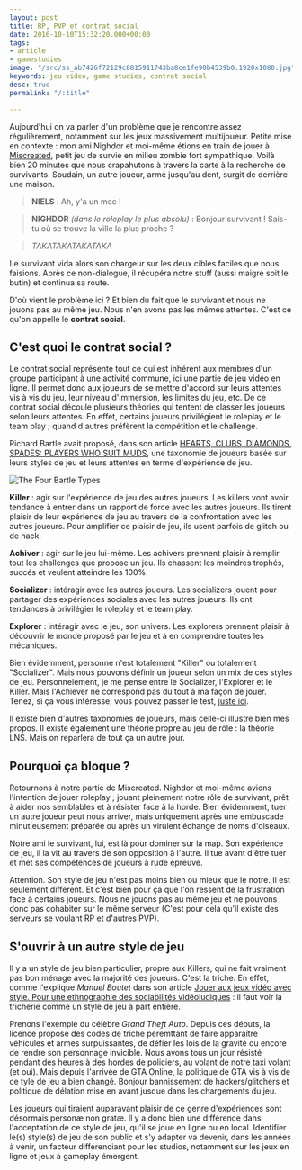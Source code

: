 ```yaml
---
layout: post
title: RP, PVP et contrat social
date: 2016-10-10T15:32:20.000+00:00
tags:
- article
- gamestudies
image: "/src/ss_ab7426f72129c8815911743ba8ce1fe90b4539b0.1920x1080.jpg"
keywords: jeu video, game studies, contrat social
desc: true
permalink: "/:title"

---
```

Aujourd'hui on va parler d'un problème que je rencontre assez régulièrement, notamment sur les jeux massivement multijoueur. Petite mise en contexte : mon ami Nighdor et moi-même étions en train de jouer à [Miscreated](http://store.steampowered.com/app/299740/?l=french), petit jeu de survie en milieu zombie fort sympathique. Voilà bien 20 minutes que nous crapahutons à travers la carte à la recherche de survivants. Soudain, un autre joueur, armé jusqu'au dent, surgit de derrière une maison.
> **NIELS** : Ah, y'a un mec !

> **NIGHDOR** *(dans le roleplay le plus absolu)* : Bonjour survivant ! Sais-tu où se trouve la ville la plus proche ?  

> *TAKATAKATAKATAKA*

Le survivant vida alors son chargeur sur les deux cibles faciles que nous faisions. Après ce non-dialogue, il récupéra notre stuff (aussi maigre soit le butin) et continua sa route.

D'où vient le problème ici ? Et bien du fait que le survivant et nous ne jouons pas au même jeu. Nous n'en avons pas les mêmes attentes. C'est ce qu'on appelle le **contrat social**.

## C'est quoi le contrat social ?
Le contrat social représente tout ce qui est inhérent aux membres d'un groupe participant à une activité commune, ici une partie de jeu vidéo en ligne. Il permet donc aux joueurs de se mettre d'accord sur leurs attentes vis à vis du jeu, leur niveau d'immersion, les limites du jeu, etc. De ce contrat social découle plusieurs théories qui tentent de classer les joueurs selon leurs attentes. En effet, certains joueurs privilégient le roleplay et le team play ; quand d'autres préfèrent la compétition et le challenge.

Richard Bartle avait proposé, dans son article [HEARTS, CLUBS, DIAMONDS, SPADES: PLAYERS WHO SUIT MUDS](http://mud.co.uk/richard/hcds.htm), une taxonomie de joueurs basée sur leurs styles de jeu et leurs attentes en terme d'expérience de jeu.

<img class="img-fluid" src="http://www.gamasutra.com/db_area/images/feature/6474/03-UM-BartleTypes.png" alt="The Four Bartle Types"/>

**Killer** : agir sur l'expérience de jeu des autres joueurs. Les killers vont avoir tendance à entrer dans un rapport de force avec les autres joueurs. Ils tirent plaisir de leur expérience de jeu au travers de la confrontation avec les autres joueurs. Pour amplifier ce plaisir de jeu, ils usent parfois de glitch ou de hack.  

**Achiver** : agir sur le jeu lui-même. Les achivers prennent plaisir à remplir tout les challenges que propose un jeu. Ils chassent les moindres trophés, succés et veulent atteindre les 100%.  

**Socializer** : intéragir avec les autres joueurs. Les socializers jouent pour partager des expériences sociales avec les autres joueurs. Ils ont tendances à privilégier le roleplay et le team play.  

**Explorer** : intéragir avec le jeu, son univers. Les explorers prennent plaisir à découvrir le monde proposé par le jeu et à en comprendre toutes les mécaniques.

Bien évidemment, personne n'est totalement "Killer" ou totalement "Socializer". Mais nous pouvons définir un joueur selon un mix de ces styles de jeu. Personnelement, je me pense entre le Socializer, l'Explorer et le Killer. Mais l'Achiever ne correspond pas du tout à ma façon de jouer. Tenez, si ça vous intéresse, vous pouvez passer le test, [juste ici](http://www.4you2learn.com/bartle/).

Il existe bien d'autres taxonomies de joueurs, mais celle-ci illustre bien mes propos. Il existe également une théorie propre au jeu de rôle : la théorie LNS. Mais on reparlera de tout ça un autre jour.

## Pourquoi ça bloque ?
Retournons à notre partie de Miscreated. Nighdor et moi-même avions l'intention de jouer roleplay ; jouant pleinement notre rôle de survivant, prêt à aider nos semblables et à résister face à la horde. Bien évidemment, tuer un autre joueur peut nous arriver, mais uniquement après une embuscade minutieusement préparée ou après un virulent échange de noms d'oiseaux.

Notre ami le survivant, lui, est là pour dominer sur la map. Son expérience de jeu, il la vit au travers de son opposition à l'autre. Il tue avant d'être tuer et met ses compétences de joueurs à rude épreuve.

Attention. Son style de jeu n'est pas moins bien ou mieux que le notre. Il est seulement différent. Et c'est bien pour ça que l'on ressent de la frustration face à certains joueurs. Nous ne jouons pas au même jeu et ne pouvons donc pas cohabiter sur le même serveur (C'est pour cela qu'il existe des serveurs se voulant RP et d'autres PVP).

## S'ouvrir à un autre style de jeu
Il y a un style de jeu bien particulier, propre aux Killers, qui ne fait vraiment pas bon ménage avec la majorité des joueurs. C'est la triche. En effet, comme l'explique *Manuel Boutet* dans son article [Jouer aux jeux vidéo avec style. Pour une ethnographie des sociabilités vidéoludiques](https://www.cairn.info/article.php?ID_ARTICLE=RES_173_0207) : il faut voir la tricherie comme un style de jeu à part entière.

Prenons l'exemple du célèbre *Grand Theft Auto*. Depuis ces débuts, la licence propose des codes de triche peremttant de faire apparaître véhicules et armes surpuissantes, de défier les lois de la gravité ou encore de rendre son personnage invicible. Nous avons tous un jour résisté pendant des heures à des hordes de policiers, au volant de notre taxi volant (et oui). Mais depuis l'arrivée de GTA Online, la politique de GTA vis à vis de ce tyle de jeu a bien changé. Bonjour bannissement de hackers/glitchers et politique de délation mise en avant jusque dans les chargements du jeu.

Les joueurs qui tiraient auparavant plaisir de ce genre d'expériences sont désormais personæ non gratæ. Il y a donc bien une différence dans l'acceptation de ce style de jeu, qu'il se joue en ligne ou en local. Identifier le(s) style(s) de jeu de son public et s'y adapter va devenir, dans les années à venir, un facteur différenciant pour les studios, notamment sur les jeux en ligne et jeux à gameplay émergent.